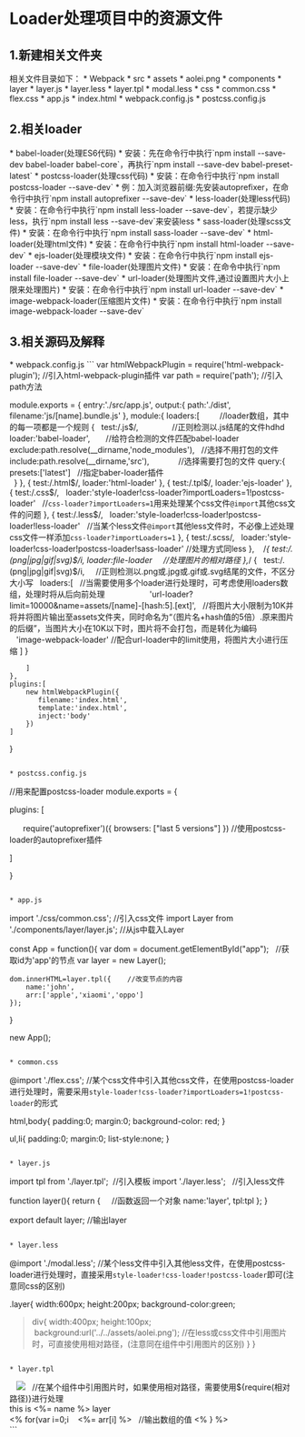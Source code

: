 <h1>Loader处理项目中的资源文件</h1>

<h2>1.新建相关文件夹</h2>
相关文件目录如下：
* Webpack
  * src
    * assets
      * aolei.png
    * components
      * layer
        * layer.js
        * layer.less
        * layer.tpl
        * modal.less
    * css
      * common.css
      * flex.css
    * app.js
  * index.html
  * webpack.config.js
  * postcss.config.js
  
<h2>2.相关loader</h2>
* babel-loader(处理ES6代码)
  * 安装：先在命令行中执行`npm install --save-dev babel-loader babel-core`，再执行`npm install --save-dev babel-preset-latest`
* postcss-loader(处理css代码)
  * 安装：在命令行中执行`npm install postcss-loader --save-dev`
  * 例：加入浏览器前缀:先安装autoprefixer，在命令行中执行`npm install autoprefixer --save-dev`
* less-loader(处理less代码)
  * 安装：在命令行中执行`npm install less-loader --save-dev`，若提示缺少less，执行`npm install less --save-dev`来安装less
* sass-loader(处理scss文件)
  * 安装：在命令行中执行`npm install sass-loader --save-dev`
* html-loader(处理html文件)
  * 安装：在命令行中执行`npm install html-loader --save-dev`
* ejs-loader(处理模块文件)
  * 安装：在命令行中执行`npm install ejs-loader --save-dev`
* file-loader(处理图片文件)
  * 安装：在命令中执行`npm install file-loader --save-dev`
* url-loader(处理图片文件,通过设置图片大小上限来处理图片)
  * 安装：在命令行中执行`npm install url-loader --save-dev`
* image-webpack-loader(压缩图片文件)
  * 安装：在命令行中执行`npm install image-webpack-loader --save-dev`
  
<h2>3.相关源码及解释</h2>
* webpack.config.js
```
var htmlWebpackPlugin = require('html-webpack-plugin');  //引入html-webpack-plugin插件
var path = require('path');  //引入path方法

module.exports = {
	entry:'./src/app.js',
	output:{
		path:'./dist',
		filename:'js/[name].bundle.js'
	},
	module:{
		loaders:[          //loader数组，其中的每一项都是一个规则
		    {
		    	test:/\.js$/,                //正则检测以.js结尾的文件hdhd
		    	loader:'babel-loader',       //给符合检测的文件匹配babel-loader
		    	exclude:path.resolve(__dirname,'node_modules'),    //选择不用打包的文件
		    	include:path.resolve(__dirname,'src'),             //选择需要打包的文件
		    	query:{
		    		presets:['latest']   //指定baber-loader插件		
    	                }
		    },
		    {
		    	test:/\.html$/,
		    	loader:'html-loader'
		    },
		    {
		    	test:/\.tpl$/,
		    	loader:'ejs-loader'
		    },
		    {
		    	test:/\.css$/,
		    	 loader:'style-loader!css-loader?importLoaders=1!postcss-loader'    //`css-loader?importLoaders=1`用来处理某个css文件`@import`其他css文件的问题
		    },
		    {
		    	test:/\.less$/,
		    	 loader:'style-loader!css-loader!postcss-loader!less-loader'   //当某个less文件`@import`其他less文件时，不必像上述处理css文件一样添加`css-loader?importLoaders=1`
		    },
		    {
		    	test:/\.scss/,
		    	 loader:'style-loader!css-loader!postcss-loader!sass-loader'  //处理方式同less
		    },
		    /*{
		        test:/\.(png|jpg|gif|svg)$/i,
			 loader:file-loader     //处理图片的相对路径
		    },*/
		    {
		    	test:/\.(png|jpg|gif|svg)$/i,      //正则检测以.png或.jpg或.gif或.svg结尾的文件，不区分大小写
		    	loaders:[    //当需要使用多个loader进行处理时，可考虑使用loaders数组，处理时将从后向前处理
                    'url-loader?limit=10000&name=assets/[name]-[hash:5].[ext]',   //将图片大小限制为10K并将并将图片输出至assets文件夹，同时命名为“（图片名+hash值的5倍）.原来图片的后缀”，当图片大小在10K以下时，图片将不会打包，而是转化为编码
                    'image-webpack-loader'  //配合url-loader中的limit使用，将图片大小进行压缩
		    	]
		    }

		]
	},
	plugins:[
	    new htmlWebpackPlugin({
		   filename:'index.html',
		   template:'index.html',
		   inject:'body'
	    })
	]
}
  ```
  
* postcss.config.js
```
//用来配置postcss-loader
module.exports = {

plugins: [

       require('autoprefixer')({ browsers: ["last 5 versions"] })  //使用postcss-loader的autoprefixer插件

  ]

}
```

* app.js
```
import './css/common.css';  //引入css文件
import Layer from './components/layer/layer.js';  //从js中载入Layer


const App = function(){
	var dom = document.getElementById("app");   //获取id为'app'的节点
	var layer = new Layer();

	dom.innerHTML=layer.tpl({    //改变节点的内容
		name:'john',
		arr:['apple','xiaomi','oppo']
	});

}

new App();
```

* common.css
```
@import './flex.css';  //某个css文件中引入其他css文件，在使用postcss-loader进行处理时，需要采用`style-loader!css-loader?importLoaders=1!postcss-loader`的形式

html,body{
	padding:0;
	margin:0;
	background-color: red;
}

ul,li{
	padding:0;
	margin:0;
	list-style:none;
}
```

* layer.js
```
import tpl from './layer.tpl';  //引入模板
import './layer.less';   //引入less文件

function layer(){
	return {     //函数返回一个对象
		name:'layer',
		tpl:tpl
	};
}

export default layer;  //输出layer
```

* layer.less
```
@import './modal.less';  //某个less文件中引入其他less文件，在使用postcss-loader进行处理时，直接采用`style-loader!css-loader!postcss-loader`即可(注意同css的区别)

.layer{
	width:600px;
	height:200px;
	background-color:green;


  > div{
	  width:400px;
	  height:100px;
	  background:url('../../assets/aolei.png');  //在less或css文件中引用图片时，可直接使用相对路径，(注意同在组件中引用图片的区别)
  }
}
```

* layer.tpl
```
<div class="layer">
    <img src="${require('../../assets/aolei.png')}"/>   //在某个组件中引用图片时，如果使用相对路径，需要使用${require(相对路径)}进行处理
	<div>this is <%= name %> layer</div>
	<% for(var i=0;i<arr.length;i++) { %>
	    <%= arr[i] %>   //输出数组的值
	<% } %>
</div>
```
